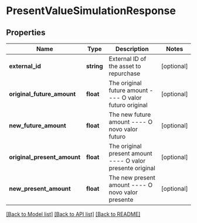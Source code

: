 # PresentValueSimulationResponse

## Properties
Name | Type | Description | Notes
------------ | ------------- | ------------- | -------------
**external_id** | **string** | External ID of the asset to repurchase | [optional] 
**original_future_amount** | **float** | The original future amount  ----  O valor futuro original | [optional] 
**new_future_amount** | **float** | The new future amount  ----  O novo valor futuro | [optional] 
**original_present_amount** | **float** | The original present amount  ----  O valor presente original | [optional] 
**new_present_amount** | **float** | The new present amount  ----  O novo valor presente | [optional] 

[[Back to Model list]](../../README.md#documentation-for-models) [[Back to API list]](../../README.md#documentation-for-api-endpoints) [[Back to README]](../../README.md)

